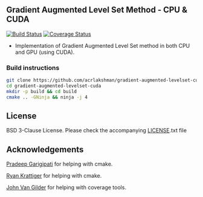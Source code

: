 ## Gradient Augmented Level Set Method - CPU & CUDA
[![Build Status](https://travis-ci.org/acrlakshman/gradient-augmented-levelset-cuda.svg?branch=master)](https://travis-ci.org/acrlakshman/gradient-augmented-levelset-cuda)
[![Coverage Status](https://coveralls.io/repos/github/acrlakshman/gradient-augmented-levelset-cuda/badge.svg)](https://coveralls.io/github/acrlakshman/gradient-augmented-levelset-cuda)

* Implementation of Gradient Augmented Level Set method in both CPU and GPU (using CUDA).

### Build instructions

```sh
git clone https://github.com/acrlakshman/gradient-augmented-levelset-cuda --recursive
cd gradient-augmented-levelset-cuda
mkdir -p build && cd build
cmake .. -GNinja && ninja -j 4
```

License
-------

BSD 3-Clause License. Please check the accompanying [LICENSE].txt file

Acknowledgements
----------------

[Pradeep Garigipati] for helping with cmake.

[Ryan Krattiger] for helping with cmake.

[John Van Gilder] for helping with coverage tools.

[LICENSE]:https://github.com/acrlakshman/gradient_augmented_levelset_cuda/blob/master/LICENSE
[Pradeep Garigipati]:https://github.com/9prady9
[Ryan Krattiger]:https://github.com/rjk9w5
[John Van Gilder]: https://github.com/JohnVanGilder
